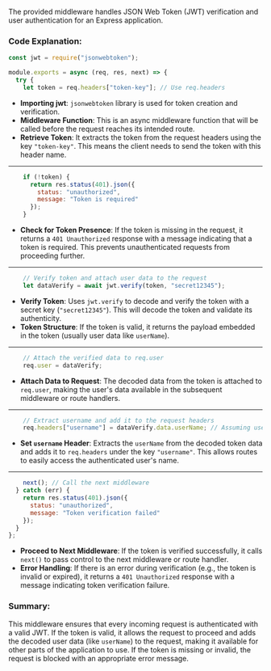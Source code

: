 The provided middleware handles JSON Web Token (JWT) verification and user authentication for an Express application. 

### Code Explanation:

```javascript
const jwt = require("jsonwebtoken");

module.exports = async (req, res, next) => {
  try {
    let token = req.headers["token-key"]; // Use req.headers
```
- **Importing jwt**: `jsonwebtoken` library is used for token creation and verification.
- **Middleware Function**: This is an async middleware function that will be called before the request reaches its intended route.
- **Retrieve Token**: It extracts the token from the request headers using the key `"token-key"`. This means the client needs to send the token with this header name.

---

```javascript
    if (!token) {
      return res.status(401).json({
        status: "unauthorized",
        message: "Token is required"
      });
    }
```
- **Check for Token Presence**: If the token is missing in the request, it returns a `401 Unauthorized` response with a message indicating that a token is required. This prevents unauthenticated requests from proceeding further.

---

```javascript
    // Verify token and attach user data to the request
    let dataVerify = await jwt.verify(token, "secret12345");
```
- **Verify Token**: Uses `jwt.verify` to decode and verify the token with a secret key (`"secret12345"`). This will decode the token and validate its authenticity.
- **Token Structure**: If the token is valid, it returns the payload embedded in the token (usually user data like `userName`).

---

```javascript
    // Attach the verified data to req.user
    req.user = dataVerify;
```
- **Attach Data to Request**: The decoded data from the token is attached to `req.user`, making the user's data available in the subsequent middleware or route handlers.

---

```javascript
    // Extract username and add it to the request headers
    req.headers["username"] = dataVerify.data.userName; // Assuming userName is under data
```
- **Set `username` Header**: Extracts the `userName` from the decoded token data and adds it to `req.headers` under the key `"username"`. This allows routes to easily access the authenticated user's name.

---

```javascript
    next(); // Call the next middleware
  } catch (err) {
    return res.status(401).json({ 
      status: "unauthorized", 
      message: "Token verification failed" 
    });
  }
};
```
- **Proceed to Next Middleware**: If the token is verified successfully, it calls `next()` to pass control to the next middleware or route handler.
- **Error Handling**: If there is an error during verification (e.g., the token is invalid or expired), it returns a `401 Unauthorized` response with a message indicating token verification failure.

### Summary:
This middleware ensures that every incoming request is authenticated with a valid JWT. If the token is valid, it allows the request to proceed and adds the decoded user data (like `userName`) to the request, making it available for other parts of the application to use. If the token is missing or invalid, the request is blocked with an appropriate error message.
